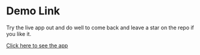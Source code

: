 # Demo Link

Try the live app out and do well to come back and leave a star on the repo if you like it.

[Click here to see the app](https://white-sand-04e550110.azurestaticapps.net/)
